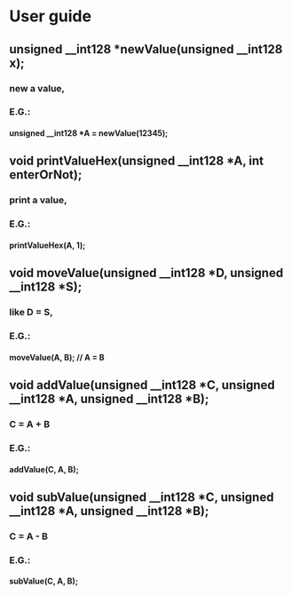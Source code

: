 # User guide

## unsigned __int128 *newValue(unsigned __int128 x);
### new a value,
### E.G.:
#### unsigned __int128 *A = newValue(12345);

## void printValueHex(unsigned __int128 *A, int enterOrNot);
### print a value,
### E.G.:
#### printValueHex(A, 1);

## void moveValue(unsigned __int128 *D, unsigned __int128 *S);
### like D = S,
### E.G.:
#### moveValue(A, B); // A = B

## void addValue(unsigned __int128 *C, unsigned __int128 *A, unsigned __int128 *B);
### C = A + B
### E.G.:
#### addValue(C, A, B);

## void subValue(unsigned __int128 *C, unsigned __int128 *A, unsigned __int128 *B);
### C = A - B
### E.G.:
#### subValue(C, A, B);